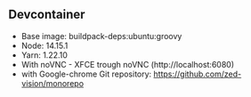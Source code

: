 ## Devcontainer

- Base image: buildpack-deps:ubuntu:groovy
- Node: 14.15.1
- Yarn: 1.22.10
- With noVNC - XFCE trough noVNC (http://localhost:6080)
- with Google-chrome
Git repository: https://github.com/zed-vision/monorepo
